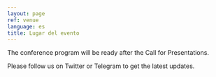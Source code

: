 ```yaml
---
layout: page
ref: venue
language: es
title: Lugar del evento
---
```


The conference program will be ready after the Call for Presentations.

Please follow us on Twitter or Telegram to get the latest updates.
